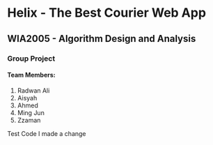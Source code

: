# Helix - The Best Courier Web App

## WIA2005 - Algorithm Design and Analysis

### Group Project

#### Team Members:

1. Radwan Ali
2. Aisyah
3. Ahmed
4. Ming Jun
5. Zzaman

Test Code
I made a change
